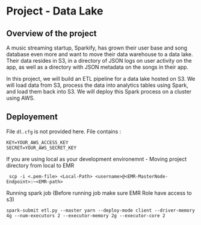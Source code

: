 
# Project - Data Lake

## Overview of the project
A music streaming startup, Sparkify, has grown their user base and song database even more and want to move their data warehouse to a data lake. Their data resides in S3, in a directory of JSON logs on user activity on the app, as well as a directory with JSON metadata on the songs in their app.

In this project, we will build an ETL pipeline for a data lake hosted on S3. We will load data from S3, process the data into analytics tables using Spark, and load them back into S3. We will deploy this Spark process on a cluster using AWS.

## Deployement

File `dl.cfg` is not provided here. File contains :


```
KEY=YOUR_AWS_ACCESS_KEY
SECRET=YOUR_AWS_SECRET_KEY
```

If you are using local as your development environemnt - Moving project directory from local to EMR 


 

     scp -i <.pem-file> <Local-Path> <username>@<EMR-MasterNode-Endpoint>:~<EMR-path>

Running spark job (Before running job make sure EMR Role have access to s3)

    spark-submit etl.py --master yarn --deploy-mode client --driver-memory 4g --num-executors 2 --executor-memory 2g --executor-core 2

